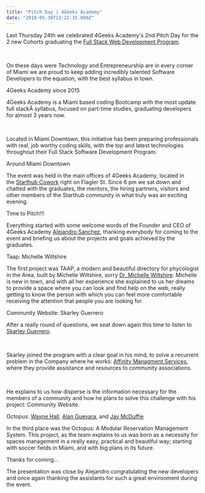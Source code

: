```yaml
---
title: "Pitch Day | 4Geeks Academy"
date: "2018-05-30T13:22:35.000Z"
---
```


Last Thursday 24th we celebrated 4Geeks Academy's 2nd Pitch Day for the 2 new Cohorts graduating the [Full Stack Web Development Program](https://www.4geeksacademy.co/the-program/?utm_source=cobuild-blog&utm_medium=post). 

<br/>

On these days were Technology and Entrepreneurship are in every corner of Miami we are proud to keep adding incredibly talented Software Developers to the equation, with the best syllabus in town.

<title-4>4Geeks Academy since 2015</title-4>

4Geeks Academy is a Miami based coding Bootcamp with the most update full stackÂ syllabus, focused on part-time studies, graduating developers for almost 3 years now.

<br/>

Located in Miami Downtown, this initiative has been preparing professionals with real, job worthy coding skills, with the top and latest technologies throughout their Full Stack Software Development Program.

<title-4>Around Miami Downtown</title-4>

The event was held in the main offices of 4Geeks Academy, located in the [Starthub Cowork](https://www.starthubcenters.com/?utm_source=cobuild-blog&utm_medium=post) right on Flagler St. Since 6 pm we sat down and chatted with the graduates, the mentors, the hiring partners, visitors and other members of the Starthub community in what truly was an exciting evening.

<title-4>Time to Pitch!!!</title-4>

Everything started with some welcome words of the Founder and CEO of 4Geeks Academy [Alejandro Sanchez](https://www.linkedin.com/in/alesanchezr/), thanking everybody for coming to the event and briefing us about the projects and goals achieved by the graduates.

<title-4>Taap: Michelle Wiltshire</title-4>

The first project was TAAP, a modern and beautiful directory for phycologist in the Area, built by Michelle Wiltshire, sorry [Dr. Michelle Wiltshire](https://www.psychologytoday.com/us/therapists/michelle-c-wiltshire-miami-fl/270139). Michelle is new in town, and with all her experience she explained to us her dreams to provide a space where you can look and find help on the web, really getting to know the person with which you can feel more comfortable receiving the attention that people you are looking for.

<title-4>Community Website: Skarley Guerrero</title-4>

After a really round of questions, we seat down again this time to listen to [Skarley Guerrero](https://www.linkedin.com/in/skarley-guerrero-ab933311/). 

<br/>

Skarley joined the program with a clear goal in his mind, to solve a recurrent problem in the Company where he works: [Affinity Managment Services](http://managedbyaffinity.com/), where they provide assistance and resources to community associations. 

<br/>

He explains to us how disperse is the information necessary for the members of a community and how he plans to solve this challenge with his project: Community Website.

<title-4>Octopus: [Wayne Hall](https://www.linkedin.com/in/wayne-h/), [Alan Guevara](https://www.linkedin.com/in/alanthinks/), and [Jay McDuffie](https://www.linkedin.com/in/jay-macduffie/)</title-4>

In the third place was the Octopus: A Modular Reservation Management System. This project, as the team explains to us was born as a necessity for spaces management in a really easy, practical and beautiful way; starting with soccer fields in Miami, and with big plans in its future.

<title-4>Thanks for coming...</title-4>

The presentation was close by Alejandro congratulating the new developers and once again thanking the assistants for such a great environment during the event.

